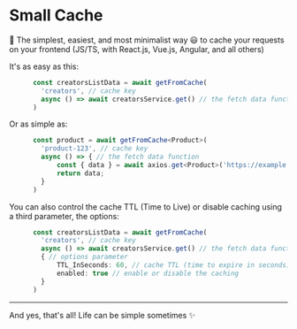 # Small Cache

🎈 The simplest, easiest, and most minimalist way 😃 to cache your requests on your frontend (JS/TS, with React.js, Vue.js, Angular, and all others)

It's as easy as this:
```ts
      const creatorsListData = await getFromCache(
        'creators', // cache key
        async () => await creatorsService.get() // the fetch data function
      )
```

Or as simple as:
```ts
      const product = await getFromCache<Product>(
        'product-123', // cache key
        async () => { // the fetch data function
            const { data } = await axios.get<Product>('https://example.com/products/123')
            return data;
        }
      )
```

You can also control the cache TTL (Time to Live) or disable caching using a third parameter, the options:
```ts
      const creatorsListData = await getFromCache(
        'creators', // cache key
        async () => await creatorsService.get() // the fetch data function,
        { // options parameter
            TTL_InSeconds: 60, // cache TTL (time to expire in seconds)
            enabled: true // enable or disable the caching
        }
      )
```

---

And yes, that's all! Life can be simple sometimes ✨
